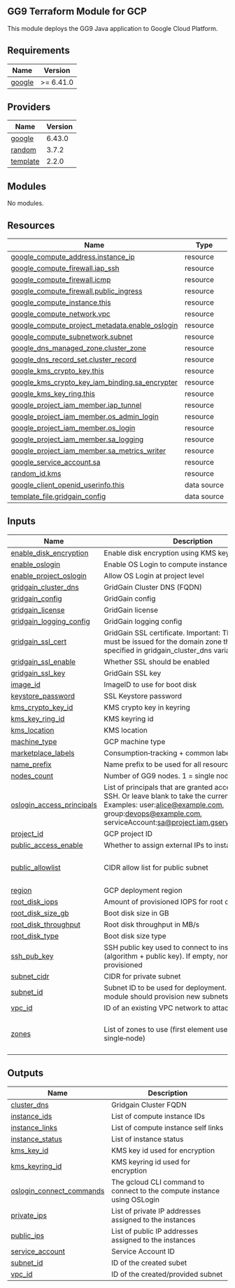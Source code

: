 ## GG9 Terraform Module for GCP

This module deploys the GG9 Java application to Google Cloud Platform.

## Requirements

| Name | Version |
|------|---------|
| <a name="requirement_google"></a> [google](#requirement\_google) | >= 6.41.0 |

## Providers

| Name | Version |
|------|---------|
| <a name="provider_google"></a> [google](#provider\_google) | 6.43.0 |
| <a name="provider_random"></a> [random](#provider\_random) | 3.7.2 |
| <a name="provider_template"></a> [template](#provider\_template) | 2.2.0 |

## Modules

No modules.

## Resources

| Name | Type |
|------|------|
| [google_compute_address.instance_ip](https://registry.terraform.io/providers/hashicorp/google/latest/docs/resources/compute_address) | resource |
| [google_compute_firewall.iap_ssh](https://registry.terraform.io/providers/hashicorp/google/latest/docs/resources/compute_firewall) | resource |
| [google_compute_firewall.icmp](https://registry.terraform.io/providers/hashicorp/google/latest/docs/resources/compute_firewall) | resource |
| [google_compute_firewall.public_ingress](https://registry.terraform.io/providers/hashicorp/google/latest/docs/resources/compute_firewall) | resource |
| [google_compute_instance.this](https://registry.terraform.io/providers/hashicorp/google/latest/docs/resources/compute_instance) | resource |
| [google_compute_network.vpc](https://registry.terraform.io/providers/hashicorp/google/latest/docs/resources/compute_network) | resource |
| [google_compute_project_metadata.enable_oslogin](https://registry.terraform.io/providers/hashicorp/google/latest/docs/resources/compute_project_metadata) | resource |
| [google_compute_subnetwork.subnet](https://registry.terraform.io/providers/hashicorp/google/latest/docs/resources/compute_subnetwork) | resource |
| [google_dns_managed_zone.cluster_zone](https://registry.terraform.io/providers/hashicorp/google/latest/docs/resources/dns_managed_zone) | resource |
| [google_dns_record_set.cluster_record](https://registry.terraform.io/providers/hashicorp/google/latest/docs/resources/dns_record_set) | resource |
| [google_kms_crypto_key.this](https://registry.terraform.io/providers/hashicorp/google/latest/docs/resources/kms_crypto_key) | resource |
| [google_kms_crypto_key_iam_binding.sa_encrypter](https://registry.terraform.io/providers/hashicorp/google/latest/docs/resources/kms_crypto_key_iam_binding) | resource |
| [google_kms_key_ring.this](https://registry.terraform.io/providers/hashicorp/google/latest/docs/resources/kms_key_ring) | resource |
| [google_project_iam_member.iap_tunnel](https://registry.terraform.io/providers/hashicorp/google/latest/docs/resources/project_iam_member) | resource |
| [google_project_iam_member.os_admin_login](https://registry.terraform.io/providers/hashicorp/google/latest/docs/resources/project_iam_member) | resource |
| [google_project_iam_member.os_login](https://registry.terraform.io/providers/hashicorp/google/latest/docs/resources/project_iam_member) | resource |
| [google_project_iam_member.sa_logging](https://registry.terraform.io/providers/hashicorp/google/latest/docs/resources/project_iam_member) | resource |
| [google_project_iam_member.sa_metrics_writer](https://registry.terraform.io/providers/hashicorp/google/latest/docs/resources/project_iam_member) | resource |
| [google_service_account.sa](https://registry.terraform.io/providers/hashicorp/google/latest/docs/resources/service_account) | resource |
| [random_id.kms](https://registry.terraform.io/providers/hashicorp/random/latest/docs/resources/id) | resource |
| [google_client_openid_userinfo.this](https://registry.terraform.io/providers/hashicorp/google/latest/docs/data-sources/client_openid_userinfo) | data source |
| [template_file.gridgain_config](https://registry.terraform.io/providers/hashicorp/template/latest/docs/data-sources/file) | data source |

## Inputs

| Name | Description | Type | Default | Required |
|------|-------------|------|---------|:--------:|
| <a name="input_enable_disk_encryption"></a> [enable\_disk\_encryption](#input\_enable\_disk\_encryption) | Enable disk encryption using KMS keys | `bool` | `false` | no |
| <a name="input_enable_oslogin"></a> [enable\_oslogin](#input\_enable\_oslogin) | Enable OS Login to compute instance | `bool` | `true` | no |
| <a name="input_enable_project_oslogin"></a> [enable\_project\_oslogin](#input\_enable\_project\_oslogin) | Allow OS Login at project level | `bool` | `false` | no |
| <a name="input_gridgain_cluster_dns"></a> [gridgain\_cluster\_dns](#input\_gridgain\_cluster\_dns) | GridGain Cluster DNS (FQDN) | `string` | `""` | no |
| <a name="input_gridgain_config"></a> [gridgain\_config](#input\_gridgain\_config) | GridGain config | `string` | `""` | no |
| <a name="input_gridgain_license"></a> [gridgain\_license](#input\_gridgain\_license) | GridGain license | `string` | `""` | no |
| <a name="input_gridgain_logging_config"></a> [gridgain\_logging\_config](#input\_gridgain\_logging\_config) | GridGain logging config | `string` | `""` | no |
| <a name="input_gridgain_ssl_cert"></a> [gridgain\_ssl\_cert](#input\_gridgain\_ssl\_cert) | GridGain SSL certificate. Important: The certificate must be issued for the domain zone that will be specified in gridgain\_cluster\_dns variable | `string` | `""` | no |
| <a name="input_gridgain_ssl_enable"></a> [gridgain\_ssl\_enable](#input\_gridgain\_ssl\_enable) | Whether SSL should be enabled | `bool` | `false` | no |
| <a name="input_gridgain_ssl_key"></a> [gridgain\_ssl\_key](#input\_gridgain\_ssl\_key) | GridGain SSL key | `string` | `""` | no |
| <a name="input_image_id"></a> [image\_id](#input\_image\_id) | ImageID to use for boot disk | `string` | n/a | yes |
| <a name="input_keystore_password"></a> [keystore\_password](#input\_keystore\_password) | SSL Keystore password | `string` | `""` | no |
| <a name="input_kms_crypto_key_id"></a> [kms\_crypto\_key\_id](#input\_kms\_crypto\_key\_id) | KMS crypto key in keyring | `string` | `""` | no |
| <a name="input_kms_key_ring_id"></a> [kms\_key\_ring\_id](#input\_kms\_key\_ring\_id) | KMS keyring id | `string` | `""` | no |
| <a name="input_kms_location"></a> [kms\_location](#input\_kms\_location) | KMS location | `string` | `"us-east1"` | no |
| <a name="input_machine_type"></a> [machine\_type](#input\_machine\_type) | GCP machine type | `string` | `"e2-medium"` | no |
| <a name="input_marketplace_labels"></a> [marketplace\_labels](#input\_marketplace\_labels) | Consumption‑tracking + common labels | `map(string)` | `{}` | no |
| <a name="input_name_prefix"></a> [name\_prefix](#input\_name\_prefix) | Name prefix to be used for all resources | `string` | `"gridgain9db"` | no |
| <a name="input_nodes_count"></a> [nodes\_count](#input\_nodes\_count) | Number of GG9 nodes. 1 = single node | `number` | `1` | no |
| <a name="input_oslogin_access_principals"></a> [oslogin\_access\_principals](#input\_oslogin\_access\_principals) | List of principals that are granted access via IAP and SSH. Or leave blank to take the current user. Examples: user:alice@example.com, group:devops@example.com, serviceAccount:sa@project.iam.gserviceaccount.com | `list(string)` | `[]` | no |
| <a name="input_project_id"></a> [project\_id](#input\_project\_id) | GCP project ID | `string` | n/a | yes |
| <a name="input_public_access_enable"></a> [public\_access\_enable](#input\_public\_access\_enable) | Whether to assign external IPs to instances | `bool` | `false` | no |
| <a name="input_public_allowlist"></a> [public\_allowlist](#input\_public\_allowlist) | CIDR allow list for public subnet | `list(string)` | <pre>[<br/>  "0.0.0.0/0"<br/>]</pre> | no |
| <a name="input_region"></a> [region](#input\_region) | GCP deployment region | `string` | `"us-east1"` | no |
| <a name="input_root_disk_iops"></a> [root\_disk\_iops](#input\_root\_disk\_iops) | Amount of provisioned IOPS for root disk | `number` | `null` | no |
| <a name="input_root_disk_size_gb"></a> [root\_disk\_size\_gb](#input\_root\_disk\_size\_gb) | Boot disk size in GB | `number` | `128` | no |
| <a name="input_root_disk_throughput"></a> [root\_disk\_throughput](#input\_root\_disk\_throughput) | Root disk throughput in MB/s | `number` | `null` | no |
| <a name="input_root_disk_type"></a> [root\_disk\_type](#input\_root\_disk\_type) | Boot disk size type | `string` | `"pd-balanced"` | no |
| <a name="input_ssh_pub_key"></a> [ssh\_pub\_key](#input\_ssh\_pub\_key) | SSH public key used to connect to instances (algorithm + public key). If empty, none will be provisioned | `string` | `""` | no |
| <a name="input_subnet_cidr"></a> [subnet\_cidr](#input\_subnet\_cidr) | CIDR for private subnet | `string` | `"10.0.0.0/24"` | no |
| <a name="input_subnet_id"></a> [subnet\_id](#input\_subnet\_id) | Subnet ID to be used for deployment. If empty, module should provision new subnets | `string` | `""` | no |
| <a name="input_vpc_id"></a> [vpc\_id](#input\_vpc\_id) | ID of an existing VPC network to attach | `string` | `""` | no |
| <a name="input_zones"></a> [zones](#input\_zones) | List of zones to use (first element used for single‑node) | `list(string)` | <pre>[<br/>  "us-east1-b",<br/>  "us-east1-c"<br/>]</pre> | no |

## Outputs

| Name | Description |
|------|-------------|
| <a name="output_cluster_dns"></a> [cluster\_dns](#output\_cluster\_dns) | Gridgain Cluster FQDN |
| <a name="output_instance_ids"></a> [instance\_ids](#output\_instance\_ids) | List of compute instance IDs |
| <a name="output_instance_links"></a> [instance\_links](#output\_instance\_links) | List of compute instance self links |
| <a name="output_instance_status"></a> [instance\_status](#output\_instance\_status) | List of instance status |
| <a name="output_kms_key_id"></a> [kms\_key\_id](#output\_kms\_key\_id) | KMS key id used for encryption |
| <a name="output_kms_keyring_id"></a> [kms\_keyring\_id](#output\_kms\_keyring\_id) | KMS keyring id used for encryption |
| <a name="output_oslogin_connect_commands"></a> [oslogin\_connect\_commands](#output\_oslogin\_connect\_commands) | The gcloud CLI command to connect to the compute instance using OSLogin |
| <a name="output_private_ips"></a> [private\_ips](#output\_private\_ips) | List of private IP addresses assigned to the instances |
| <a name="output_public_ips"></a> [public\_ips](#output\_public\_ips) | List of public IP addresses assigned to the instances |
| <a name="output_service_account"></a> [service\_account](#output\_service\_account) | Service Account ID |
| <a name="output_subnet_id"></a> [subnet\_id](#output\_subnet\_id) | ID of the created subet |
| <a name="output_vpc_id"></a> [vpc\_id](#output\_vpc\_id) | ID of the created/provided subnet |

